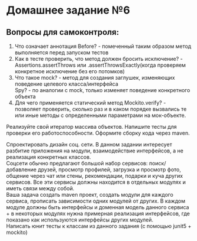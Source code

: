 # Домашнее задание №6

## Вопросы для самоконтроля:
  1. Что означает аннотация Before? - помеченный таким образом метод выполняется перед запуском тестов
  2. Как в тесте проверить, что метод должен бросить исключение? - Assertions.assertThrows или .assertThrowsExactly(когда проверяем конкретное исключение без его потомков)  
  3. Что такое mock? - метод для создания заглушек, изменяющих поведение целевого класса/интерфейса  
     Spy? - по аналогии с mock, только изменяет поведение конкретного объекта
  4. Для чего применяется статический метод Mockito.verify? - позволяет проверить, сколько раз и в каком порядке вызвались те или иные методы с определенными параметрами на мок-объекте.  

Реализуйте свой итератор массива объектов. Напишите тесты для проверки его работоспособности. Оформите сборку кода через maven.  

Спроектировать дизайн соц. сети. В данном задании интересует разбитие приложения на модули, взаимодействие интерфейсов, а не реализация конкретных классов.  
Соцсети обычно предлагают большой набор сервисов: поиск/добавление друзей, просмотр профилей, загрузка и просмотр фото, общение через чат или стены, рекомендации, подарки и куча других сервисов. Все эти сервисы должны находится в отдельных модулях и иметь связи между собой.  
Ваша задача создать maven проект, создать модули для каждого сервиса, прописать зависимости одних модулей от других. В каждом модуле должны быть интерфейсы и доменная модель данного сервиса + в некоторых модулях нужна примерная реализация интерфейсов, где показано как используются интерфейсы других модулей.  
Написать юнит тесты к классам из данного задания (с помощью junit5 + mockito)  
